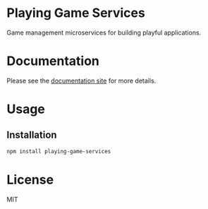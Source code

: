 Playing Game Services
=======================

Game management microservices for building playful applications.

# Documentation

Please see the [documentation site](https://playingio.github.io) for more details.

# Usage

## Installation

```bash
npm install playing-game-services
```

# License

MIT